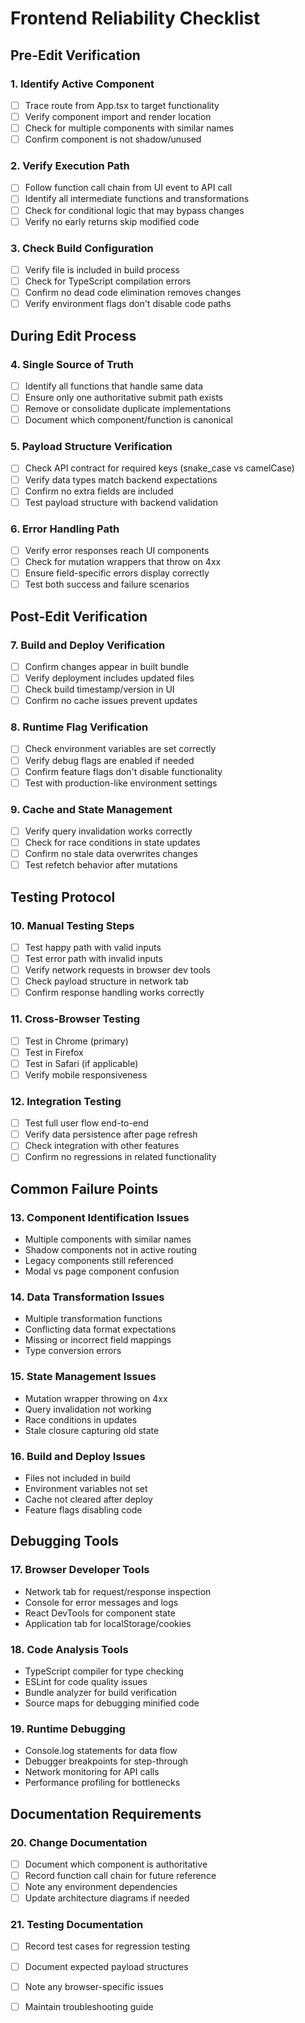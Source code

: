 # Frontend Reliability Checklist

## Pre-Edit Verification

### 1. Identify Active Component
- [ ] Trace route from App.tsx to target functionality
- [ ] Verify component import and render location
- [ ] Check for multiple components with similar names
- [ ] Confirm component is not shadow/unused

### 2. Verify Execution Path
- [ ] Follow function call chain from UI event to API call
- [ ] Identify all intermediate functions and transformations
- [ ] Check for conditional logic that may bypass changes
- [ ] Verify no early returns skip modified code

### 3. Check Build Configuration
- [ ] Verify file is included in build process
- [ ] Check for TypeScript compilation errors
- [ ] Confirm no dead code elimination removes changes
- [ ] Verify environment flags don't disable code paths

## During Edit Process

### 4. Single Source of Truth
- [ ] Identify all functions that handle same data
- [ ] Ensure only one authoritative submit path exists
- [ ] Remove or consolidate duplicate implementations
- [ ] Document which component/function is canonical

### 5. Payload Structure Verification
- [ ] Check API contract for required keys (snake_case vs camelCase)
- [ ] Verify data types match backend expectations
- [ ] Confirm no extra fields are included
- [ ] Test payload structure with backend validation

### 6. Error Handling Path
- [ ] Verify error responses reach UI components
- [ ] Check for mutation wrappers that throw on 4xx
- [ ] Ensure field-specific errors display correctly
- [ ] Test both success and failure scenarios

## Post-Edit Verification

### 7. Build and Deploy Verification
- [ ] Confirm changes appear in built bundle
- [ ] Verify deployment includes updated files
- [ ] Check build timestamp/version in UI
- [ ] Confirm no cache issues prevent updates

### 8. Runtime Flag Verification
- [ ] Check environment variables are set correctly
- [ ] Verify debug flags are enabled if needed
- [ ] Confirm feature flags don't disable functionality
- [ ] Test with production-like environment settings

### 9. Cache and State Management
- [ ] Verify query invalidation works correctly
- [ ] Check for race conditions in state updates
- [ ] Confirm no stale data overwrites changes
- [ ] Test refetch behavior after mutations

## Testing Protocol

### 10. Manual Testing Steps
- [ ] Test happy path with valid inputs
- [ ] Test error path with invalid inputs
- [ ] Verify network requests in browser dev tools
- [ ] Check payload structure in network tab
- [ ] Confirm response handling works correctly

### 11. Cross-Browser Testing
- [ ] Test in Chrome (primary)
- [ ] Test in Firefox
- [ ] Test in Safari (if applicable)
- [ ] Verify mobile responsiveness

### 12. Integration Testing
- [ ] Test full user flow end-to-end
- [ ] Verify data persistence after page refresh
- [ ] Check integration with other features
- [ ] Confirm no regressions in related functionality

## Common Failure Points

### 13. Component Identification Issues
- Multiple components with similar names
- Shadow components not in active routing
- Legacy components still referenced
- Modal vs page component confusion

### 14. Data Transformation Issues
- Multiple transformation functions
- Conflicting data format expectations
- Missing or incorrect field mappings
- Type conversion errors

### 15. State Management Issues
- Mutation wrapper throwing on 4xx
- Query invalidation not working
- Race conditions in updates
- Stale closure capturing old state

### 16. Build and Deploy Issues
- Files not included in build
- Environment variables not set
- Cache not cleared after deploy
- Feature flags disabling code

## Debugging Tools

### 17. Browser Developer Tools
- Network tab for request/response inspection
- Console for error messages and logs
- React DevTools for component state
- Application tab for localStorage/cookies

### 18. Code Analysis Tools
- TypeScript compiler for type checking
- ESLint for code quality issues
- Bundle analyzer for build verification
- Source maps for debugging minified code

### 19. Runtime Debugging
- Console.log statements for data flow
- Debugger breakpoints for step-through
- Network monitoring for API calls
- Performance profiling for bottlenecks

## Documentation Requirements

### 20. Change Documentation
- [ ] Document which component is authoritative
- [ ] Record function call chain for future reference
- [ ] Note any environment dependencies
- [ ] Update architecture diagrams if needed

### 21. Testing Documentation
- [ ] Record test cases for regression testing
- [ ] Document expected payload structures
- [ ] Note any browser-specific issues
- [ ] Maintain troubleshooting guide

